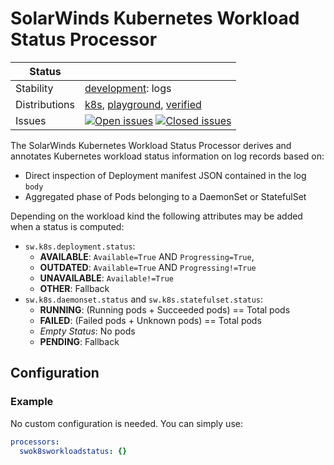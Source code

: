 # SolarWinds Kubernetes Workload Status Processor

[verified]: https://github.com/solarwinds/solarwinds-otel-collector-releases#verified
[playground]: https://github.com/solarwinds/solarwinds-otel-collector-releases#playground
[k8s]: https://github.com/solarwinds/solarwinds-otel-collector-releases#k8s

| Status        |           |
| ------------- |-----------|
| Stability     | [development]: logs   |
| Distributions | [k8s], [playground], [verified] |
| Issues        | [![Open issues](https://img.shields.io/github/issues-search/solarwinds/solarwinds-otel-collector-contrib?query=is%3Aissue%20is%3Aopen%20label%3Aprocessor%2Fswok8sworkloadstatus%20&label=open&color=orange&logo=opentelemetry)](https://github.com/solarwinds/solarwinds-otel-collector-contrib/issues?q=is%3Aopen+is%3Aissue+label%3Aprocessor%2Fswok8sworkloadstatus) [![Closed issues](https://img.shields.io/github/issues-search/solarwinds/solarwinds-otel-collector-contrib?query=is%3Aissue%20is%3Aclosed%20label%3Aprocessor%2Fswok8sworkloadstatus%20&label=closed&color=blue&logo=opentelemetry)](https://github.com/solarwinds/solarwinds-otel-collector-contrib/issues?q=is%3Aclosed+is%3Aissue+label%3Aprocessor%2Fswok8sworkloadstatus) |

[development]: https://github.com/open-telemetry/opentelemetry-collector/blob/main/docs/component-stability.md#development
[k8s]: https://github.com/open-telemetry/opentelemetry-collector-releases/tree/main/distributions/otelcol-k8s
[playground]: 
[verified]: 

The SolarWinds Kubernetes Workload Status Processor derives and annotates Kubernetes workload status information on log records based on:
- Direct inspection of Deployment manifest JSON contained in the log `body`
- Aggregated phase of Pods belonging to a DaemonSet or StatefulSet

Depending on the workload kind the following attributes may be added when a status is computed:
- `sw.k8s.deployment.status`:
  - **AVAILABLE**: `Available=True` AND `Progressing=True`, 
  - **OUTDATED**: `Available=True` AND `Progressing!=True`
  - **UNAVAILABLE**: `Available!=True`
  - **OTHER**:  Fallback
- `sw.k8s.daemonset.status` and `sw.k8s.statefulset.status`:
  - **RUNNING**: (Running pods + Succeeded pods) == Total pods
  - **FAILED**: (Failed pods + Unknown pods) == Total pods
  - *Empty Status*: No pods
  - **PENDING**: Fallback

## Configuration

### Example

No custom configuration is needed. You can simply use:
```yaml
processors:
  swok8sworkloadstatus: {}
```